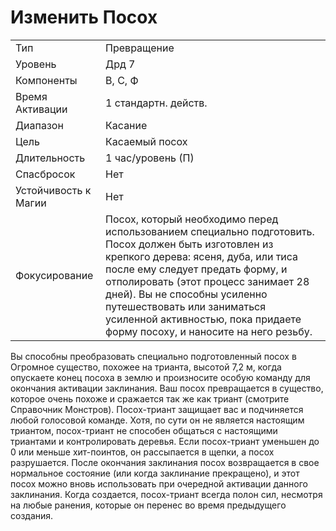 
# Изменить Посох

| | |
|---|---|
|Тип|Превращение|
|Уровень| Дрд 7|
|Компоненты| В, С, Ф|
|Время Активации| 1 стандартн. действ.|
|Диапазон| Касание|
|Цель| Касаемый посох|
|Длительность| 1 час/уровень (П)|
|Спасбросок| Нет|
|Устойчивость к Магии| Нет|
|Фокусирование| Посох, который необходимо перед использованием специально подготовить. Посох должен быть изготовлен из крепкого дерева: ясеня, дуба, или тиса после ему следует предать форму, и отполировать (этот процесс занимает 28 дней). Вы не способны усиленно путешествовать или заниматься усиленной активностью, пока придаете форму посоху, и наносите на него резьбу.|

Вы способны преобразовать специально
подготовленный посох в Огромное существо, похожее на трианта, высотой 7,2
м, когда опускаете конец посоха в землю
и произносите особую команду для окончания активации заклинания. Ваш посох
превращается в существо, которое очень
похоже и сражается так же как триант
(смотрите Справочник Монстров). Посох-триант защищает вас и подчиняется
любой голосовой команде. Хотя, по сути
он не является настоящим триантом, посох-триант не способен общаться с настоящими триантами и контролировать
деревья. Если посох-триант уменьшен
до 0 или меньше хит-поинтов, он рассыпается в щепки, а посох разрушается.
После окончания заклинания посох возвращается в свое нормальное состояние
(или когда заклинание прекращено), и
этот посох можно вновь использовать
при очередной активации данного заклинания. Когда создается, посох-триант
всегда полон сил, несмотря на любые
ранения, которые он перенес во время
предыдущего создания.

